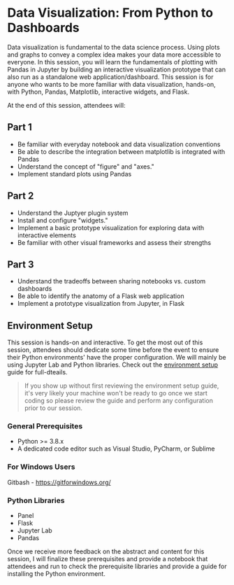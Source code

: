 # Data Visualization: From Python to Dashboards

Data visualization is fundamental to the data science process.  Using plots and graphs to convey a complex idea makes your data more accessible to everyone.  In this session, you will learn the fundamentals of plotting with Pandas in Jupyter by building an interactive visualization prototype that can also run as a standalone web application/dashboard.  This session is for anyone who wants to be more familiar with data visualization, hands-on, with Python, Pandas, Matplotlib, interactive widgets, and Flask.

At the end of this session, attendees will:

## Part 1
- Be familiar with everyday notebook and data visualization conventions 
- Be able to describe the integration between matplotlib is integrated with Pandas
- Understand the concept of "figure" and "axes." 
- Implement standard plots using Pandas

## Part 2
- Understand the Juptyer plugin system
- Install and configure "widgets."
- Implement a basic prototype visualization for exploring data with interactive elements
- Be familiar with other visual frameworks and assess their strengths 

## Part 3
- Understand the tradeoffs between sharing notebooks vs. custom dashboards
- Be able to identify the anatomy of a Flask web application
- Implement a prototype visualization from Jupyter, in Flask

## Environment Setup

This session is hands-on and interactive.  To get the most out of this session, attendees should dedicate some time before the event to ensure their Python environments' have the proper configuration.  We will mainly be using Jupyter Lab and Python libraries.  Check out the [environment setup](./environment.md) guide for full-dteails.

>  If you show up without first reviewing the environment setup guide, it's very likely your machine won't be ready to go once we start coding so please review the guide and perform any configuration prior to our session.

### General Prerequisites
- Python >= 3.8.x
- A dedicated code editor such as Visual Studio, PyCharm, or Sublime

### For Windows Users
Gitbash - https://gitforwindows.org/

### Python Libraries
- Panel
- Flask
- Jupyter Lab
- Pandas

Once we receive more feedback on the abstract and content for this session, I will finalize these prerequisites and provide a notebook that attendees and run to check the prerequisite libraries and provide a guide for installing the Python environment.


